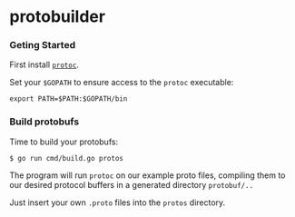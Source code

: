 # protobuilder

### Geting Started

First install [`protoc`](https://github.com/golang/protobuf#installation).

Set your `$GOPATH` to ensure access to the `protoc` executable:

```
export PATH=$PATH:$GOPATH/bin
```


### Build protobufs

Time to build your protobufs:

```
$ go run cmd/build.go protos
```

The program will run `protoc` on our example proto files, compiling them to our desired protocol buffers in a generated directory `protobuf/..`

Just insert your own `.proto` files into the `protos` directory.